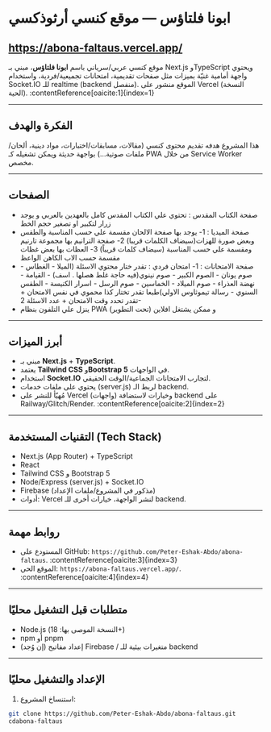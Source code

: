# ابونا فلتاؤس — موقع كنسي أرثوذكسي

## https://abona-faltaus.vercel.app/

موقع كنسي عربي/سرياني باسم **ابونا فلتاؤس**، مبني بـ Next.js وTypeScript ويحتوي واجهة أمامية غنيّة بميزات مثل صفحات تقديمية، امتحانات تجميعية/فردية، واستخدام Socket.IO للـ realtime (backend منفصل). الموقع منشور على Vercel (النسخة الحية). :contentReference[oaicite:1]{index=1}

---

## الفكرة والهدف
هذا المشروع هدفه تقديم محتوى كنسي (مقالات، مسابقات/اختبارات، مواد دينية، ألحان/ملفات صوتية...) بواجهة حديثة ويمكن تشغيله كـ PWA من خلال Service Worker مخصص.

---
## الصفحات
- صفحة الكتاب المقدس : تحتوي علي الكتاب المقدس كامل بالعهدين بالعربي و يوجد زرار لتكبير او تصغير حجم الخط
- صفحة الميديا :
1- يوجد بها صفحة الالحان مقسمة علي حسب المناسبة والطقس وبعض صورة للهزات(سيضاف الكلمات قريبا)
2- صفحة الترانيم بها مجموعة تارنيم ومقسمة علي حسب المناسبة (سيضاف كلمات قريباً)
3- العظات بها بعض غظات مقسمة حسب الاب الكاهن الواعظ
- صفحة الامتحانات :
1- امتحان فردي : تقدر ختار محتوي الاسئلة (الميلا - الغطاس - صوم يونان - الصوم الكبير - صوم نينوي(فيه حاجة غلط هصلها . اسف) - القيامة - نهضة العذراء - صوم الميلاد - الخماسين - صوم الرسل - اسرار الكنيسة - الطقس السنوي - رسالة تيموثاوس الاولي)طبعا تقدر تختار كذا محموي في نفس الامتحان + تقدر تحدد وقت الامتحان + عدد الاسئلة
2-
- ينزل علي التلفون بنظام PWA و ممكن يشتغل افلاين (تحت التطوير)

---

## أبرز الميزات
- مبني بـ **Next.js** + **TypeScript**.
- يعتمد **Tailwind CSS** و**Bootstrap 5** في الواجهات.
- استخدام **Socket.IO** لتجارب الامتحانات الجماعية/الوقت الحقيقي.
- يحتوي على ملفات خدمات (server.js) لربط الـ backend.
- مُهيّأ للنشر على Vercel (واجهات) وخيارات لاستضافة backend على Railway/Glitch/Render. :contentReference[oaicite:2]{index=2}
---

## التقنيات المستخدمة (Tech Stack)
- Next.js (App Router) + TypeScript
- React
- Tailwind CSS و Bootstrap 5
- Node/Express (server.js) + Socket.IO
- Firebase (مذكور في المشروع/ملفات الإعداد)
- أدوات: Vercel لنشر الواجهة، خيارات أخرى للـ backend.

---

## روابط مهمة
- المستودع على GitHub: `https://github.com/Peter-Eshak-Abdo/abona-faltaus`. :contentReference[oaicite:3]{index=3}
- الموقع الحي: `https://abona-faltaus.vercel.app/`. :contentReference[oaicite:4]{index=4}

---

## متطلبات قبل التشغيل محليًا
- Node.js (النسخة الموصى بها: 18+)
- npm أو pnpm
- (إن وُجد) إعداد مفاتيح Firebase / متغيرات بيئية للـ backend

---

## الإعداد والتشغيل محليًا

1. استنساخ المشروع:
```bash
git clone https://github.com/Peter-Eshak-Abdo/abona-faltaus.git
cdabona-faltaus
